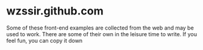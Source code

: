 # wzssir.github.com
Some of these front-end examples are collected from the web and may be used to work. There are some of their own in the leisure time to write. If you feel fun, you can copy it down
